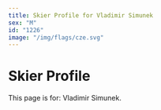 ```yaml
---
title: Skier Profile for Vladimir Simunek
sex: "M"
id: "1226"
image: "/img/flags/cze.svg" 
---
```


# Skier Profile

This page is for: Vladimir Simunek.
    